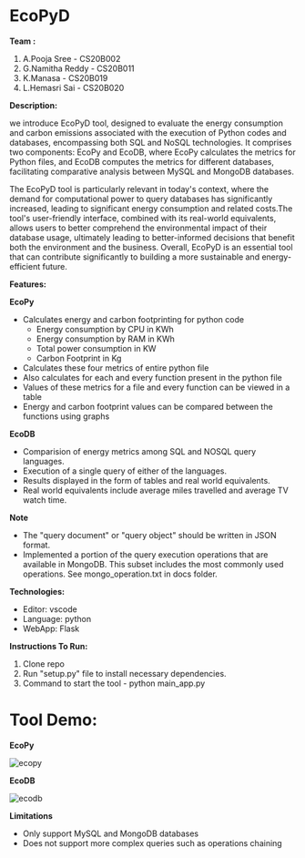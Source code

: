 # EcoPyD
**Team :**
1. A.Pooja Sree - CS20B002
2. G.Namitha Reddy - CS20B011
3. K.Manasa - CS20B019
4. L.Hemasri Sai - CS20B020

**Description:** 

we introduce EcoPyD tool, designed to evaluate the energy consumption and carbon emissions associated with the execution of Python codes and databases, encompassing both SQL and NoSQL technologies. It comprises two components: EcoPy and EcoDB, where EcoPy calculates the metrics for Python files, and EcoDB computes the metrics for different databases, facilitating comparative analysis between MySQL and MongoDB databases.

The EcoPyD tool is particularly relevant in today's context, where the demand for computational power to query databases has significantly increased, leading to significant energy consumption and related costs.The tool's user-friendly interface, combined with its real-world equivalents, allows users to better comprehend the environmental impact of their database usage, ultimately leading to better-informed decisions that benefit both the environment and the business. Overall, EcoPyD is an essential tool that can contribute significantly to building a more sustainable and energy-efficient future.

  
**Features:**


**EcoPy**
* Calculates energy and carbon footprinting for python code
    - Energy consumption by CPU in KWh
    - Energy consumption by RAM in KWh
    - Total power consumption in KW
    - Carbon Footprint in Kg
* Calculates these four metrics of entire python file
* Also calculates for each and every function present in the python file
* Values of these metrics for a file and every function can be viewed in a table
* Energy and carbon footprint values can be compared between the functions using graphs

**EcoDB**
* Comparision of energy metrics among SQL and NOSQL query languages.
* Execution of a single query of either of the languages.
* Results displayed in the form of tables and real world equivalents.
* Real world equivalents include average miles travelled and average TV watch time.

**Note**
* The "query document" or "query object" should be written in JSON format.
* Implemented a portion of the query execution operations that are available in MongoDB. This subset includes the most commonly used operations. See mongo_operation.txt in docs folder.

**Technologies:**  
* Editor: vscode
* Language: python
* WebApp: Flask

**Instructions To Run:**  
1) Clone repo   
2) Run "setup.py" file to install necessary dependencies. 
3) Command to start the tool - python main_app.py  

# Tool Demo:
**EcoPy**


![ecopy](https://user-images.githubusercontent.com/84029615/233855300-5f45e11f-adde-43fc-bbcc-c6b06fbdc73f.png)

**EcoDB**


![ecodb](https://user-images.githubusercontent.com/84029615/233855298-259bc677-0ec3-4d6d-9415-b41b25d54037.png)

**Limitations**
 * Only support MySQL and MongoDB databases
 * Does not support more complex queries such as operations chaining 

